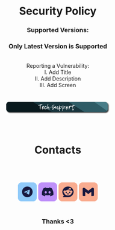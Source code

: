 <div align="center">
<h1>Security Policy</h1>
<h3>Supported Versions:</h3>
<h3>Only Latest Version is Supported</h3>
<br>
Reporting a Vulnerability:<br>
I. Add Title<br>
II. Add Description<br>
III. Add Screen<br>
<br><br>
<a href="https://t.me/DXS_TechSupport_bot"><img src="https://github.com/Nighty3098/Nighty3098/blob/main/TechSupport.png?raw=true" width="55%" /></a>
<br><br><br>
<h1>Contacts</h1>
<br><br><br>
<a href="https://t.me/Night3098" target="blank"><img src="https://github.com/Nighty3098/DevIcons/blob/main/badges/badges_telegram.png?raw=true" width="50px" /></a>
<a href="https://discord.gg/#9707" target="blank"><img src="https://github.com/Nighty3098/DevIcons/blob/main/badges/badges_discord.png?raw=true" width="50px" /></a>
<a href="https://www.reddit.com/user/DEVELOPER0x31" target="blank"><img src="https://github.com/Nighty3098/DevIcons/blob/main/badges/badges_reddit.png?raw=true" width="50px" /></a>
<a href="mailto:night3098games@gmail.com" target="blank"><img src="https://github.com/Nighty3098/DevIcons/blob/main/badges/badges_gmail.png?raw=true" width="50px" /></a>
<br><br>
<h3>Thanks <3</h3>
</div>